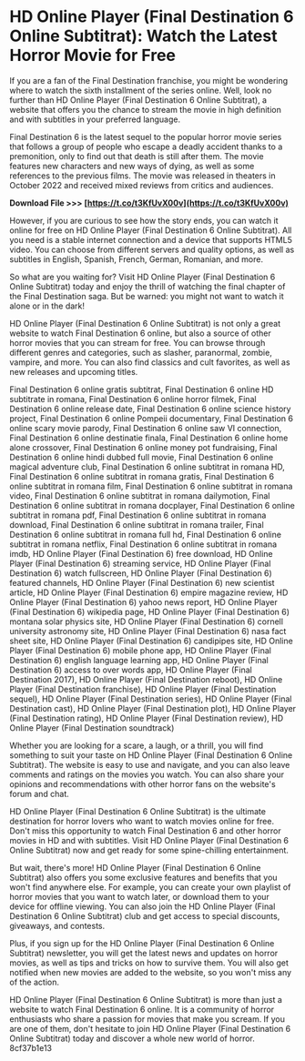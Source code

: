 # HD Online Player (Final Destination 6 Online Subtitrat): Watch the Latest Horror Movie for Free
 
If you are a fan of the Final Destination franchise, you might be wondering where to watch the sixth installment of the series online. Well, look no further than HD Online Player (Final Destination 6 Online Subtitrat), a website that offers you the chance to stream the movie in high definition and with subtitles in your preferred language.
 
Final Destination 6 is the latest sequel to the popular horror movie series that follows a group of people who escape a deadly accident thanks to a premonition, only to find out that death is still after them. The movie features new characters and new ways of dying, as well as some references to the previous films. The movie was released in theaters in October 2022 and received mixed reviews from critics and audiences.
 
**Download File >>> [https://t.co/t3KfUvX00v](https://t.co/t3KfUvX00v)**


 
However, if you are curious to see how the story ends, you can watch it online for free on HD Online Player (Final Destination 6 Online Subtitrat). All you need is a stable internet connection and a device that supports HTML5 video. You can choose from different servers and quality options, as well as subtitles in English, Spanish, French, German, Romanian, and more.
 
So what are you waiting for? Visit HD Online Player (Final Destination 6 Online Subtitrat) today and enjoy the thrill of watching the final chapter of the Final Destination saga. But be warned: you might not want to watch it alone or in the dark!
  
HD Online Player (Final Destination 6 Online Subtitrat) is not only a great website to watch Final Destination 6 online, but also a source of other horror movies that you can stream for free. You can browse through different genres and categories, such as slasher, paranormal, zombie, vampire, and more. You can also find classics and cult favorites, as well as new releases and upcoming titles.
 
Final Destination 6 online gratis subtitrat,  Final Destination 6 online HD subtitrate in romana,  Final Destination 6 online horror filmek,  Final Destination 6 online release date,  Final Destination 6 online science history project,  Final Destination 6 online Pompeii documentary,  Final Destination 6 online scary movie parody,  Final Destination 6 online saw VI connection,  Final Destination 6 online destinatie finala,  Final Destination 6 online home alone crossover,  Final Destination 6 online money pot fundraising,  Final Destination 6 online hindi dubbed full movie,  Final Destination 6 online magical adventure club,  Final Destination 6 online subtitrat in romana HD,  Final Destination 6 online subtitrat in romana gratis,  Final Destination 6 online subtitrat in romana film,  Final Destination 6 online subtitrat in romana video,  Final Destination 6 online subtitrat in romana dailymotion,  Final Destination 6 online subtitrat in romana docplayer,  Final Destination 6 online subtitrat in romana pdf,  Final Destination 6 online subtitrat in romana download,  Final Destination 6 online subtitrat in romana trailer,  Final Destination 6 online subtitrat in romana full hd,  Final Destination 6 online subtitrat in romana netflix,  Final Destination 6 online subtitrat in romana imdb,  HD Online Player (Final Destination 6) free download,  HD Online Player (Final Destination 6) streaming service,  HD Online Player (Final Destination 6) watch fullscreen,  HD Online Player (Final Destination 6) featured channels,  HD Online Player (Final Destination 6) new scientist article,  HD Online Player (Final Destination 6) empire magazine review,  HD Online Player (Final Destination 6) yahoo news report,  HD Online Player (Final Destination 6) wikipedia page,  HD Online Player (Final Destination 6) montana solar physics site,  HD Online Player (Final Destination 6) cornell university astronomy site,  HD Online Player (Final Destination 6) nasa fact sheet site,  HD Online Player (Final Destination 6) candipipes site,  HD Online Player (Final Destination 6) mobile phone app,  HD Online Player (Final Destination 6) english language learning app,  HD Online Player (Final Destination 6) access to over words app,  HD Online Player (Final Destination 2017),  HD Online Player (Final Destination reboot),  HD Online Player (Final Destination franchise),  HD Online Player (Final Destination sequel),  HD Online Player (Final Destination series),  HD Online Player (Final Destination cast),  HD Online Player (Final Destination plot),  HD Online Player (Final Destination rating),  HD Online Player (Final Destination review),  HD Online Player (Final Destination soundtrack)
 
Whether you are looking for a scare, a laugh, or a thrill, you will find something to suit your taste on HD Online Player (Final Destination 6 Online Subtitrat). The website is easy to use and navigate, and you can also leave comments and ratings on the movies you watch. You can also share your opinions and recommendations with other horror fans on the website's forum and chat.
 
HD Online Player (Final Destination 6 Online Subtitrat) is the ultimate destination for horror lovers who want to watch movies online for free. Don't miss this opportunity to watch Final Destination 6 and other horror movies in HD and with subtitles. Visit HD Online Player (Final Destination 6 Online Subtitrat) now and get ready for some spine-chilling entertainment.
  
But wait, there's more! HD Online Player (Final Destination 6 Online Subtitrat) also offers you some exclusive features and benefits that you won't find anywhere else. For example, you can create your own playlist of horror movies that you want to watch later, or download them to your device for offline viewing. You can also join the HD Online Player (Final Destination 6 Online Subtitrat) club and get access to special discounts, giveaways, and contests.
 
Plus, if you sign up for the HD Online Player (Final Destination 6 Online Subtitrat) newsletter, you will get the latest news and updates on horror movies, as well as tips and tricks on how to survive them. You will also get notified when new movies are added to the website, so you won't miss any of the action.
 
HD Online Player (Final Destination 6 Online Subtitrat) is more than just a website to watch Final Destination 6 online. It is a community of horror enthusiasts who share a passion for movies that make you scream. If you are one of them, don't hesitate to join HD Online Player (Final Destination 6 Online Subtitrat) today and discover a whole new world of horror.
 8cf37b1e13
 
